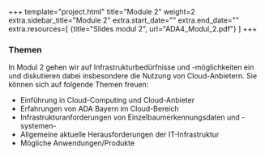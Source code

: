 +++
template="project.html"
title="Module 2"
weight=2
extra.sidebar_title="Module 2"
extra.start_date=""
extra.end_date=""
extra.resources=[
    {title="Slides modul 2", url="ADA4_Modul_2.pdf"}
]
+++
 

 ### Themen
In Modul 2 gehen wir auf Infrastrukturbedürfnisse und -möglichkeiten ein und diskutieren dabei insbesondere die Nutzung von Cloud-Anbietern. Sie können sich auf folgende Themen freuen:

- Einführung in Cloud-Computing und Cloud-Anbieter
- Erfahrungen von ADA Bayern im Cloud-Bereich
- Infrastrukturanforderungen von Einzelbaumerkennungsdaten und -systemen- 
- Allgemeine aktuelle Herausforderungen der IT-Infrastruktur
- Mögliche Anwendungen/Produkte